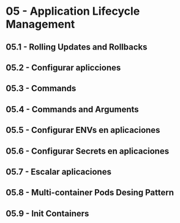 # 05 - Application Lifecycle Management
## 05.1 - Rolling Updates and Rollbacks
## 05.2 - Configurar aplicciones
## 05.3 - Commands
## 05.4 - Commands and Arguments
## 05.5 - Configurar ENVs en aplicaciones
## 05.6 - Configurar Secrets en aplicaciones
## 05.7 - Escalar aplicaciones
## 05.8 - Multi-container Pods Desing Pattern
## 05.9 - Init Containers
